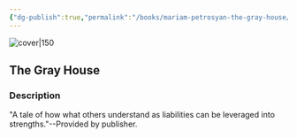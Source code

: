 ```yaml
---
{"dg-publish":true,"permalink":"/books/mariam-petrosyan-the-gray-house/","title":"\"The Gray House\"","tags":["contemporary"]}
---
```




![cover|150](http://books.google.com/books/content?id=rqMqvgAACAAJ&printsec=frontcover&img=1&zoom=1&source=gbs_api)

## The Gray House

### Description

"A tale of how what others understand as liabilities can be leveraged into strengths."--Provided by publisher.
```